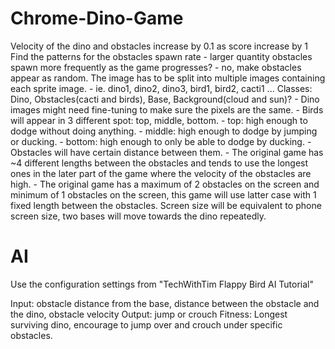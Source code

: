 # Chrome-Dino-Game
Velocity of the dino and obstacles increase by 0.1 as score increase by 1
Find the patterns for the obstacles spawn rate
    - larger quantity obstacles spawn more frequently as the game progresses?
    - no, make obstacles appear as random.
The image has to be split into multiple images containing each sprite image.
    - ie. dino1, dino2, dino3, bird1, bird2, cacti1 ...
Classes: Dino, Obstacles(cacti and birds), Base, Background(cloud and sun)?
    - Dino images might need fine-tuning to make sure the pixels are the same.
    - Birds will appear in 3 different spot: top, middle, bottom.
        - top: high enough to dodge without doing anything.
        - middle: high enough to dodge by jumping or ducking.
        - bottom: high enough to only be able to dodge by ducking.
    - Obstacles will have certain distance between them.
        - The original game has ~4 different lengths between the obstacles and tends to use the longest ones in the later
          part of the game where the velocity of the obstacles are high.
        - The original game has a maximum of 2 obstacles on the screen and minimum of 1 obstacles on the screen, this
          game will use latter case with 1 fixed length between the obstacles.
Screen size will be equivalent to phone screen size, two bases will move towards the dino repeatedly.

# AI
Use the configuration settings from "TechWithTim Flappy Bird AI Tutorial"

Input: obstacle distance from the base, distance between the obstacle and the dino, obstacle velocity
Output: jump or crouch
Fitness: Longest surviving dino, encourage to jump over and crouch under specific obstacles.